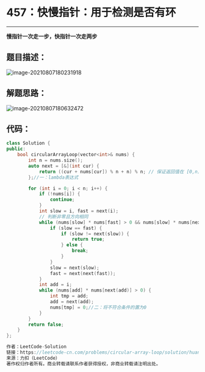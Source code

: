 # 457：快慢指针：用于检测是否有环

****

**慢指针一次走一步，快指针一次走两步**

## 题目描述：

![image-20210807180231918](C:\Users\西安交通大学2193613091sxm\AppData\Roaming\Typora\typora-user-images\image-20210807180231918.png)

## 解题思路：

![image-20210807180632472](C:\Users\西安交通大学2193613091sxm\AppData\Roaming\Typora\typora-user-images\image-20210807180632472.png)

## 代码：

```C++
class Solution {
public:
    bool circularArrayLoop(vector<int>& nums) {
        int n = nums.size();
        auto next = [&](int cur) {
            return ((cur + nums[cur]) % n + n) % n; // 保证返回值在 [0,n) 中
        };//一：lambda表达式

        for (int i = 0; i < n; i++) {
            if (!nums[i]) {
                continue;
            }
            int slow = i, fast = next(i);
            // 判断非零且方向相同
            while (nums[slow] * nums[fast] > 0 && nums[slow] * nums[next(fast)] > 0) {
                if (slow == fast) {
                    if (slow != next(slow)) {
                        return true;
                    } else {
                        break;
                    }
                }
                slow = next(slow);
                fast = next(next(fast));
            }
            int add = i;
            while (nums[add] * nums[next(add)] > 0) {
                int tmp = add;
                add = next(add);
                nums[tmp] = 0;//二：将不符合条件的置为0
            }
        }
        return false;
    }
};

作者：LeetCode-Solution
链接：https://leetcode-cn.com/problems/circular-array-loop/solution/huan-xing-shu-zu-shi-fou-cun-zai-xun-hua-0ay2/
来源：力扣（LeetCode）
著作权归作者所有。商业转载请联系作者获得授权，非商业转载请注明出处。
```

